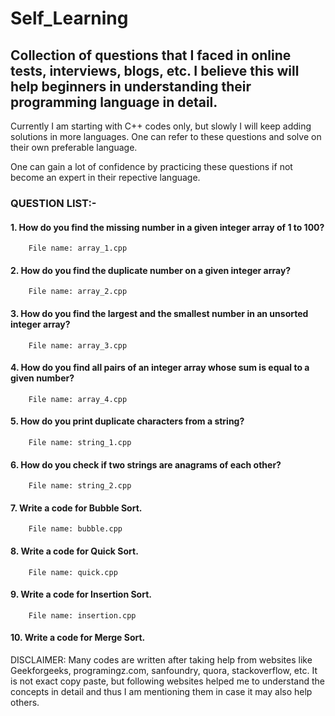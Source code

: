 # Self_Learning

## Collection of questions that I faced in online tests, interviews, blogs, etc. I believe this will help beginners in understanding their programming language in detail.

Currently I am starting with C++ codes only, but slowly I will keep adding solutions in more languages. One can refer to these questions and solve on their own preferable language.

One can gain a lot of confidence by practicing these questions if not become an expert in their repective language.

### QUESTION LIST:-
#### 1. How do you find the missing number in a given integer array of 1 to 100?
        File name: array_1.cpp
#### 2. How do you find the duplicate number on a given integer array?
        File name: array_2.cpp
#### 3. How do you find the largest and the smallest number in an unsorted integer array?
        File name: array_3.cpp
#### 4. How do you find all pairs of an integer array whose sum is equal to a given number?
        File name: array_4.cpp
#### 5. How do you print duplicate characters from a string?
        File name: string_1.cpp
#### 6. How do you check if two strings are anagrams of each other?
        File name: string_2.cpp
#### 7. Write a code for Bubble Sort.
        File name: bubble.cpp
#### 8. Write a code for Quick Sort.
        File name: quick.cpp
#### 9. Write a code for Insertion Sort.
        File name: insertion.cpp
#### 10. Write a code for Merge Sort.

DISCLAIMER: Many codes are written after taking help from websites like Geekforgeeks, programingz.com, sanfoundry, quora, stackoverflow, etc. It is not exact copy paste, but following websites helped me to understand the concepts in detail and thus I am mentioning them in case it may also help others.
